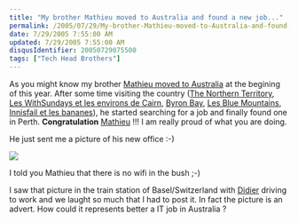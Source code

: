 ```yaml
---
title: "My brother Mathieu moved to Australia and found a new job..."
permalink: /2005/07/29/My-brother-Mathieu-moved-to-Australia-and-found-a-new-job/
date: 7/29/2005 7:55:00 AM
updated: 7/29/2005 7:55:00 AM
disqusIdentifier: 20050729075500
tags: ["Tech Head Brothers"]
---
```




As you might know my brother [Mathieu moved to Australia](http://myaustraliantrip.blogspot.com/) at 
the begining of this year. After some time visiting the country ([The 
Northern Territory](http://myaustraliantrip.blogspot.com/2005/06/northern-territory.html), [Les 
WithSundays et les environs de Cairn](http://myaustraliantrip.blogspot.com/2005/05/les-withsundays-et-les-environs-de.html), [Byron 
Bay](http://myaustraliantrip.blogspot.com/2005/04/byron-bay.html), [Les 
Blue Mountains](http://myaustraliantrip.blogspot.com/2005/03/les-blue-mountains.html), [Innisfail 
et les bananes](http://myaustraliantrip.blogspot.com/2005/05/innisfail-et-les-bananes.html)), he started searching for a job and finally found one in 
Perth. **Congratulation** [Mathieu](http://www.techheadbrothers.com/DesktopDefault.aspx?tabindex=7&tabid=19&id=3) 
!!! I am really proud of what you are doing.  
<!-- more -->

He just sent me a picture of 
his new office :-)

![](http://membres.lycos.fr/lkempe//MATHIEU%2002.JPG)

I told you Mathieu that there is no wifi in the bush ;-)

I saw that picture in the train station of Basel/Switzerland with [Didier](http://www.didierbeck.com/) driving to work and we laught 
so much that I had to post it. In fact the picture is an advert. How could it 
represents better a IT job in Australia ?
